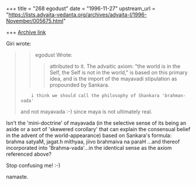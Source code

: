 +++
title = "268 egodust"
date = "1996-11-27"
upstream_url = "https://lists.advaita-vedanta.org/archives/advaita-l/1996-November/005675.html"

+++
[Archive link](https://lists.advaita-vedanta.org/archives/advaita-l/1996-November/005675.html)

Giri wrote:
> > egodust Wrote:
> > >attributed to it.  The advaitic axiom: "the world is in the Self, the
> > >Self is not in the world," is based on this primary idea, and is the
> > >import of the mayavadi stipulation as propounded by Sankara.
>
>         i think we should call the philosophy of Shankara 'brahman-vada'
> and not mayavada  :-) since maya is not ultimately real.
>

Isn't the 'mini-doctrine' of mayavada (in the selective sense of its being
an aside or a sort of 'skewered corollary' that can explain the consensual
belief in the advent of the world-appearance) based on Sankara's formula:
brahma satyaM, jagat.h mithyaa, jiivo brahmaiva na paraH
...and thereof incorporated into 'Brahma-vada'...in the identical sense as
the axiom referenced above?

Stop confusing me!  :-)

namaste.

